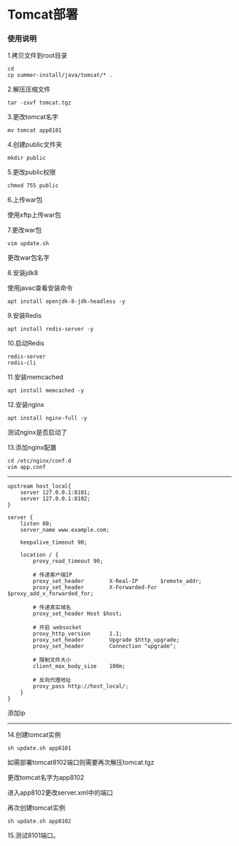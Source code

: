 # Tomcat部署

### 使用说明

1.拷贝文件到root目录

```
cd
cp summer-install/java/tomcat/* .
```

2.解压压缩文件

```
tar -zxvf tomcat.tgz
```

3.更改tomcat名字

```
mv tomcat app8101
```

4.创建public文件夹

```
mkdir public
```

5.更改public权限

```
chmod 755 public
```

6.上传war包

使用xftp上传war包

7.更改war包

```
vim update.sh
```

更改war包名字

8.安装jdk8

使用javac查看安装命令

```
apt install openjdk-8-jdk-headless -y
```
9.安装Redis
```
apt install redis-server -y
```
10.启动Redis
```
redis-server
redis-cli
```
11.安装memcached

```
apt install memcached -y
```

12.安装nginx

```
apt install nginx-full -y
```

测试nginx是否启动了

13.添加nginx配置

```
cd /etc/nginx/conf.d
vim app.conf
```

------

```
upstream host_local{
    server 127.0.0.1:8101;
    server 127.0.0.1:8102;
}

server {
    listen 80;
    server_name www.example.com;

    keepalive_timeout 90;

    location / {
        proxy_read_timeout 90;

        # 传递客户端IP
        proxy_set_header        X-Real-IP       $remote_addr;
        proxy_set_header        X-Forwarded-For $proxy_add_x_forwarded_for;
        
        # 传递真实域名
        proxy_set_header Host $host;

        # 开启 websocket
        proxy_http_version      1.1;
        proxy_set_header        Upgrade $http_upgrade;
        proxy_set_header        Connection "upgrade";

        # 限制文件大小
        client_max_body_size    100m;
        
        # 反向代理地址
        proxy_pass http://host_local/;
    }
}
```

添加ip

------

14.创建tomcat实例

```
sh update.sh app8101
```

如需部署tomcat8102端口则需要再次解压tomcat.tgz

更改tomcat名字为app8102

进入app8102更改server.xml中的端口

再次创建tomcat实例

```
sh update.sh app8102
```

15.测试8101端口。
